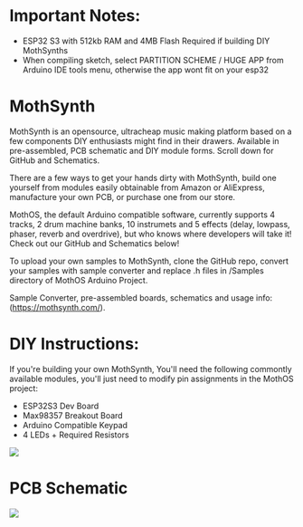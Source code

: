 # Important Notes:
* ESP32 S3 with 512kb RAM and 4MB Flash Required if building DIY MothSynths
* When compiling sketch, select PARTITION SCHEME / HUGE APP from Arduino IDE tools menu, otherwise the app wont fit on your esp32

# MothSynth
MothSynth is an opensource, ultracheap music making platform based on a few components DIY enthusiasts might find in their drawers. Available in pre-assembled, PCB schematic and DIY module forms. Scroll down for GitHub and Schematics.

There are a few ways to get your hands dirty with MothSynth, build one yourself from modules easily obtainable from Amazon or AliExpress, manufacture your own PCB, or purchase one from our store.

MothOS, the default Arduino compatible software, currently supports 4 tracks, 2 drum machine banks, 10 instrumets and 5 effects (delay, lowpass, phaser, reverb and overdrive), but who knows where developers will take it! Check out our GitHub and Schematics below!

To upload your own samples to MothSynth, clone the GitHub repo, convert your samples with sample converter and replace .h files in /Samples directory of MothOS Arduino Project.

Sample Converter, pre-assembled boards, schematics and usage info: (https://mothsynth.com/).


# DIY Instructions:
If you're building your own MothSynth, You'll need the following commontly available modules, you'll just need to modify pin assignments in the MothOS project:
- ESP32S3 Dev Board
- Max98357 Breakout Board
- Arduino Compatible Keypad
- 4 LEDs + Required Resistors

![](https://www.mothsynth.com/images/easy.jpg)

# PCB Schematic
![](https://www.mothsynth.com/images/schematic.jpg)
